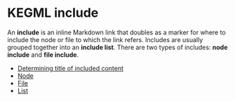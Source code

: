 # KEGML include

An **include** is an inline Markdown link that doubles as a marker for where to include the node or file to which the link refers. Includes are usually grouped together into an **include list**. There are two types of includes: **node include** and **file include**.

* [Determining title of included content](/kegml-include-titles)
* [Node](/kegml-include-node)
* [File](/kegml-include-file)
* [List](/kegml-include-list)
